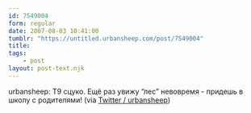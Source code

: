 ```yaml
---
id: 7549004
form: regular
date: 2007-08-03 10:41:00
tumblr: "https://untitled.urbansheep.com/post/7549004"
title:
tags:
    - post
layout: post-text.njk
---
```


<p>urbansheep: Т9 сцуко. Ещё раз увижу &ldquo;лес&rdquo; невовремя - придешь в школу с родителями! (via <a href="http://twitter.com/urbansheep/statuses/184045972">Twitter / urbansheep</a>)</p>

